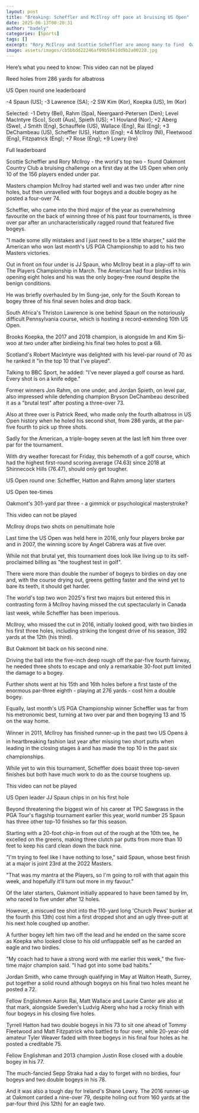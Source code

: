 ```yaml
---
layout: post
title: "Breaking: Scheffler and McIlroy off pace at bruising US Open"
date: 2025-06-13T00:20:31
author: "badely"
categories: [Sports]
tags: []
excerpt: "Rory McIlroy and Scottie Scheffler are among many to find  Oakmont Country Club a bruising challenge as JJ Spaun sets the pace on day one at the US Op"
image: assets/images/cb5bbdd22246af09b5841dd9b2a00228.jpg
---
```


Here’s what you need to know: This video can not be played

Reed holes from 286 yards for albatross

US Open round one leaderboard

-4 Spaun (US); -3 Lawrence (SA); -2 SW Kim (Kor), Koepka (US), Im (Kor)

Selected: -1 Detry (Bel), Rahm (Spa), Neergaard-Petersen (Den); Level MacIntyre (Sco), Scott (Aus), Spieth (US); +1 Hovland (Nor); +2 Aberg (Swe), J Smith (Eng), Schauffele (US), Wallace (Eng), Rai (Eng); +3 DeChambeau (US), Scheffler (US), Hatton (Eng); +4 McIlroy (NI), Fleetwood (Eng), Fitzpatrick (Eng); +7 Rose (Eng); +9 Lowry (Ire)

Full leaderboard

Scottie Scheffler and Rory McIlroy - the world's top two - found Oakmont Country Club a bruising challenge on a first day at the US Open when only 10 of the 156 players ended under par.

Masters champion McIlroy had started well and was two under after nine holes, but then unravelled with four bogeys and a double bogey as he posted a four-over 74.

Scheffler, who came into the third major of the year as overwhelming favourite on the back of winning three of his past four tournaments, is three over par after an uncharacteristically ragged round that featured five bogeys.

"I made some silly mistakes and I just need to be a little sharper," said the American who won last month's US PGA Championship to add to his two Masters victories.

Out in front on four under is JJ Spaun, who McIlroy beat in a play-off to win The Players Championship in March. The American had four birdies in his opening eight holes and his was the only bogey-free round despite the benign conditions.

He was briefly overhauled by Im Sung-jae, only for the South Korean to bogey three of his final seven holes and drop back.

South Africa's Thriston Lawrence is one behind Spaun on the notoriously difficult Pennsylvania course, which is hosting a record-extending 10th US Open.

Brooks Koepka, the 2017 and 2018 champion, is alongside Im and Kim Si-woo at two under after birdieing his final two holes to post a 68.

Scotland's Robert MacIntyre was delighted with his level-par round of 70 as he ranked it "in the top 10 that I've played".

Talking to BBC Sport, he added: "I've never played a golf course as hard. Every shot is on a knife edge."

Former winners Jon Rahm, on one under, and Jordan Spieth, on level par, also impressed while defending champion Bryson DeChambeau described it as a "brutal test" after posting a three-over 73.

Also at three over is Patrick Reed, who made only the fourth albatross in US Open history when he holed his second shot, from 286 yards, at the par-five fourth to pick up three shots.

Sadly for the American, a triple-bogey seven at the last left him three over par for the tournament.

With dry weather forecast for Friday, this behemoth of a golf course, which had the highest first-round scoring average (74.63) since 2018 at Shinnecock Hills (76.47), should only get tougher.

US Open round one: Scheffler, Hatton and Rahm among later starters

US Open tee-times

Oakmont's 301-yard par three - a gimmick or psychological masterstroke?

This video can not be played

McIlroy drops two shots on penultimate hole

Last time the US Open was held here in 2016, only four players broke par and in 2007, the winning score by Angel Cabrera was at five over.

While not that brutal yet, this tournament does look like living up to its self-proclaimed billing as "the toughest test in golf".

There were more than double the number of bogeys to birdies on day one and, with the course drying out, greens getting faster and the wind yet to bare its teeth, it should get harder.

The world's top two won 2025's first two majors but entered this in contrasting form â McIlroy having missed the cut spectacularly in Canada last week, while Scheffler has been imperious.

McIlroy, who missed the cut in 2016, initially looked good, with two birdies in his first three holes, including striking the longest drive of his season, 392 yards at the 12th (his third).

But Oakmont bit back on his second nine.

Driving the ball into the five-inch deep rough off the par-five fourth fairway, he needed three shots to escape and only a remarkable 30-foot putt limited the damage to a bogey.

Further shots went at his 15th and 16th holes before a first taste of the enormous par-three eighth - playing at 276 yards - cost him a double bogey.

Equally, last month's US PGA Championship winner Scheffler was far from his metronomic best, turning at two over par and then bogeying 13 and 15 on the way home.

Winner in 2011, McIlroy has finished runner-up in the past two US Opens â in heartbreaking fashion last year after missing two short putts when leading in the closing stages â and has made the top 10 in the past six championships.

While yet to win this tournament, Scheffler does boast three top-seven finishes but both have much work to do as the course toughens up.

This video can not be played

US Open leader JJ Spaun chips in on his first hole

Beyond threatening the biggest win of his career at TPC Sawgrass in the PGA Tour's flagship tournament earlier this year, world number 25 Spaun has three other top-10 finishes so far this season.

Starting with a 20-foot chip-in from out of the rough at the 10th tee, he excelled on the greens, making three clutch par putts from more than 10 feet to keep his card clean down the back nine.

"I'm trying to feel like I have nothing to lose," said Spaun, whose best finish at a major is joint 23rd at the 2022 Masters.

"That was my mantra at the Players, so I'm going to roll with that again this week, and hopefully it'll turn out more in my favour."

Of the later starters, Oakmont initially appeared to have been tamed by Im, who raced to five under after 12 holes.

However, a miscued tee shot into the 110-yard long 'Church Pews' bunker at the fourth (his 13th) cost him a first dropped shot and an ugly three-putt at his next hole coughed up another.

A further bogey left him two off the lead and he ended on the same score as Koepka who looked close to his old unflappable self as he carded an eagle and two birdies.

"My coach had to have a strong word with me earlier this week," the five-time major champion said. "I had got into some bad habits."

Jordan Smith, who came through qualifying in May at Walton Heath, Surrey, put together a solid round although bogeys on his final two holes meant he posted a 72.

Fellow Englishmen Aaron Rai, Matt Wallace and Laurie Canter are also at that mark, alongside Sweden's Ludvig Aberg who had a rocky finish with four bogeys in his closing five holes.

Tyrrell Hatton had two double bogeys in his 73 to sit one ahead of Tommy Fleetwood and Matt Fitzpatrick who battled to four over, while 20-year-old amateur  Tyler Weaver faded with three bogeys in his final four holes as he posted a creditable 75.

Fellow Englishman and 2013 champion Justin Rose closed with a double bogey in his 77.

The much-fancied Sepp Straka had a day to forget with no birdies, four bogeys and two double bogeys in his 78.

And it was also a tough day for Ireland's Shane Lowry. The 2016 runner-up at Oakmont carded a nine-over 79, despite holing out from 160 yards at the par-four third (his 12th) for an eagle two.

